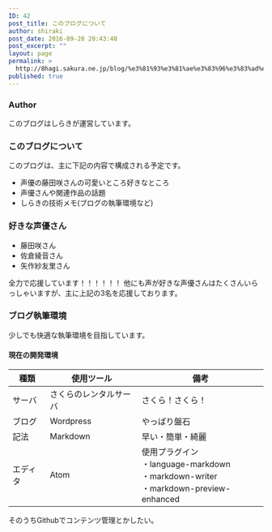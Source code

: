 ```yaml
---
ID: 42
post_title: このブログについて
author: shiraki
post_date: 2016-09-28 20:43:40
post_excerpt: ""
layout: page
permalink: >
  http://8hagi.sakura.ne.jp/blog/%e3%81%93%e3%81%ae%e3%83%96%e3%83%ad%e3%82%b0%e3%81%ab%e3%81%a4%e3%81%84%e3%81%a6/
published: true
---
```

### Author

このブログはしらきが運営しています。

### このブログについて

このブログは、主に下記の内容で構成される予定です。

+ 声優の藤田咲さんの可愛いところ好きなところ
+ 声優さんや関連作品の話題
+ しらきの技術メモ(ブログの執筆環境など)

### 好きな声優さん

+ 藤田咲さん
+ 佐倉綾音さん
+ 矢作紗友里さん

全力で応援しています！！！！！！
他にも声が好きな声優さんはたくさんいらっしゃいますが、主に上記の3名を応援しております。

### ブログ執筆環境

少しでも快適な執筆環境を目指しています。

#### 現在の開発環境

 種類 | 使用ツール  |  備考
--|---|--
 サーバ | さくらのレンタルサーバ  |  さくら！さくら！
 ブログ | Wordpress  | やっぱり盤石
 記法 | Markdown  |  早い・簡単・綺麗
 エディタ | Atom  |  使用プラグイン<br>・language-markdown<br>・markdown-writer<br>・markdown-preview-enhanced

そのうちGithubでコンテンツ管理とかしたい。